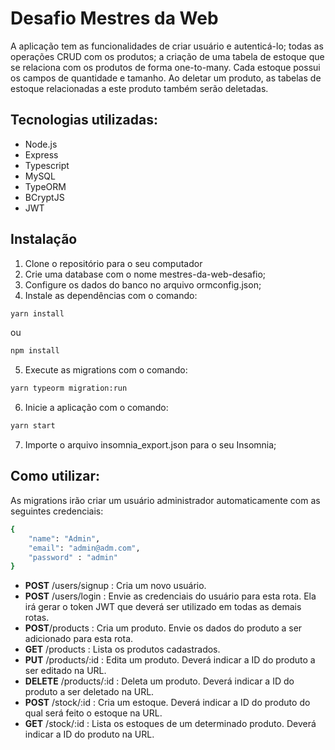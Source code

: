 # Desafio Mestres da Web
A aplicação tem as funcionalidades de criar usuário e autenticá-lo; todas as operações CRUD com os produtos; a criação de uma tabela de estoque que se relaciona com 
os produtos de forma one-to-many. Cada estoque possui os campos de quantidade e tamanho. Ao deletar um produto, as tabelas de estoque relacionadas a este produto também serão 
deletadas.

## Tecnologias utilizadas:
<ul>
<li>Node.js</li>
<li>Express</li>
<li>Typescript</li>
<li>MySQL</li>
<li>TypeORM</li>
<li>BCryptJS</li>
<li>JWT</li>
</ul>

## Instalação
1. Clone o repositório para o seu computador
2. Crie uma database com o nome mestres-da-web-desafio;
3. Configure os dados do banco no arquivo ormconfig.json;
4. Instale as dependências com o comando:
```bash
yarn install
```
ou
```bash
npm install
```
5. Execute as migrations com o comando:
```bash
yarn typeorm migration:run
```
6. Inicie a aplicação com o comando:
```bash
yarn start
```
7. Importe o arquivo insomnia_export.json para o seu Insomnia;

## Como utilizar:
As migrations irão criar um usuário administrador automaticamente com as seguintes credenciais:
```bash
{
	"name": "Admin",
	"email": "admin@adm.com",
	"password" : "admin"
}
```
- **POST** /users/signup : Cria um novo usuário. 
- **POST** /users/login : Envie as credenciais do usuário para esta rota. Ela irá gerar o token JWT que deverá ser utilizado em todas as demais rotas.
- **POST**/products : Cria um produto. Envie os dados do produto a ser adicionado para esta rota. 
- **GET** /products : Lista os produtos cadastrados.
- **PUT** /products/:id : Edita um produto. Deverá indicar a ID do produto a ser editado na URL.
- **DELETE** /products/:id : Deleta um produto. Deverá indicar a ID do produto a ser deletado na URL.
- **POST** /stock/:id : Cria um estoque. Deverá indicar a ID do produto do qual será feito o estoque na URL. 
- **GET** /stock/:id : Lista os estoques de um determinado produto. Deverá indicar a ID do produto na URL.
